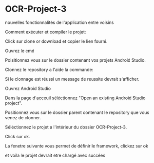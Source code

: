 # OCR-Project-3
nouvelles fonctionnalités de l'application entre voisins

Comment exécuter et compiler le projet:

Click sur clone or download et copier le lien fourni.

[](Images/liencopier.png)

Ouvrez le cmd

Poisitionnez vous sur le dossier contenant vos projets Android Studio.
[](Images/dossierparent.png)

Clonnez le repository a l'aide la commande:

[](Images/gitclone.png)

Si le clonnage est réussi un message de reussite devrait s'afficher.

[](Images/reussi.png)

Ouvrez Android Studio

Dans la page d'acceuil séléctionnez "Open an existing Android Studio project".

[](Images/studio.png)

Positionnez vous sur le dossier parent contenant le repository que vous venez de clonner.

[](Images/Androidstudioprojects.png)

Séléctionnez le projet a l'intérieur du dossier OCR-Project-3.

[](Images/selectionner.png)

Click sur ok.

[](Images/ok.png)

La fenetre suivante vous permet de définir le framework, clickez sur ok

[](Images/framework.png)

et voila le projet devrait etre chargé avec succées

[](Images/success.png)











